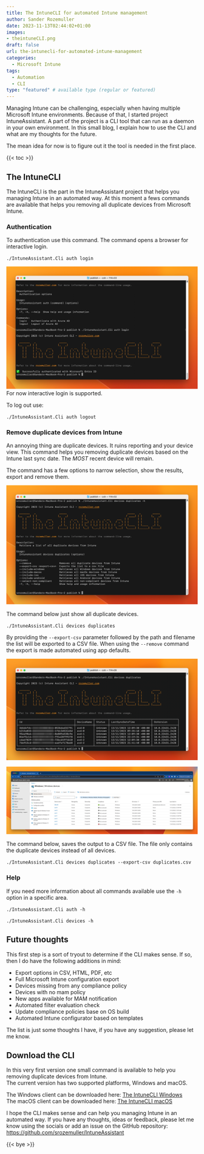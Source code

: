 ```yaml
---
title: The IntuneCLI for automated Intune management
author: Sander Rozemuller
date: 2023-11-13T02:44:02+01:00
images: 
- theintuneCLI.png
draft: false
url: the-intunecli-for-automated-intune-management
categories:
  - Microsoft Intune
tags:
  - Automation
  - CLI
type: "featured" # available type (regular or featured)
---
```

Managing Intune can be challenging, especially when having multiple Microsoft Intune environments. Because of that, I started project IntuneAssistant. A part of the project is a CLI tool that can run as a daemon in your own environment. 
In this small blog, I explain how to use the CLI and what are my thoughts for the future. 

The mean idea for now is to figure out it the tool is needed in the first place.

{{< toc >}}

## The IntuneCLI
The IntuneCLI is the part in the IntuneAssistant project that helps you managing Intune in an automated way. 
At this moment a fews commands are available that helps you removing all duplicate devices from Microsoft Intune. 

### Authentication  
To authentication use this command. The command opens a browser for interactive login.  
  
```shell  
./IntuneAssistant.Cli auth login
```  
  
![cliLogin.jpeg](cliLogin.jpeg)  
For now interactive login is supported. 
  
To log out use:  
```
./IntuneAssistant.Cli auth logout
```  

### Remove duplicate devices from Intune
An annoying thing are duplicate devices. It ruins reporting and your device view. This command helps you removing duplicate devices based on the Intune last sync date. The *MOST* recent device will remain.

The command has a few options to narrow selection, show the results, export and remove them.

![duplicatecommand](./duplicate-command.png)

The command below just show all duplicate devices. 
```
./IntuneAssistant.Cli devices duplicates
```

By providing the `--export-csv` parameter followed by the path and filename the list will be exported to a CSV file. 
When using the `--remove` command the export is made automated using app defaults.

![duplicates](duplicates.png)

![duplicates-intune](duplicates-intune.jpeg)

The command below, saves the output to a CSV file. The file only contains the duplicate devices instead of all devices.
```
./IntuneAssistant.Cli devices duplicates --export-csv duplicates.csv
```
### Help  
If you need more information about all commands available use the `-h` option in a specific area.  
  
```  
./IntuneAssistant.Cli auth -h
```  
```  
./IntuneAssistant.Cli devices -h
```


## Future thoughts
This first step is a sort of tryout to determine if the CLI makes sense. If so, then I do have the following additions in mind:

- Export options in CSV, HTML, PDF, etc
- Full Microsoft Intune configuration export
- Devices missing from any compliance policy
- Devices with no mam policy 
- New apps available for MAM notification
- Automated filter evaluation check
- Update compliance policies base on OS build
- Automated Intune configurator based on templates

The list is just some thoughts I have, if you have any suggestion, please let me know.
## Download the CLI
In this very first version one small command is available to help you removing duplicate devices from Intune.  
The current version has two supported platforms, Windows and macOS.  
  
The Windows client can be downloaded here: [The IntuneCLI Windows](https://github.com/srozemuller/IntuneAssistant/tree/main/ClientDownloads/Windows)  
The macOS client can be downloaded here: [The IntuneCLI macOS](https://github.com/srozemuller/IntuneAssistant/tree/main/ClientDownloads/macOS)  


I hope the CLI makes sense and can help you managing Intune in an automated way. If you have any thoughts, ideas or feedback, please let me know using the socials or add an issue on the GitHub repository: https://github.com/srozemuller/IntuneAssistant

{{< bye >}}
